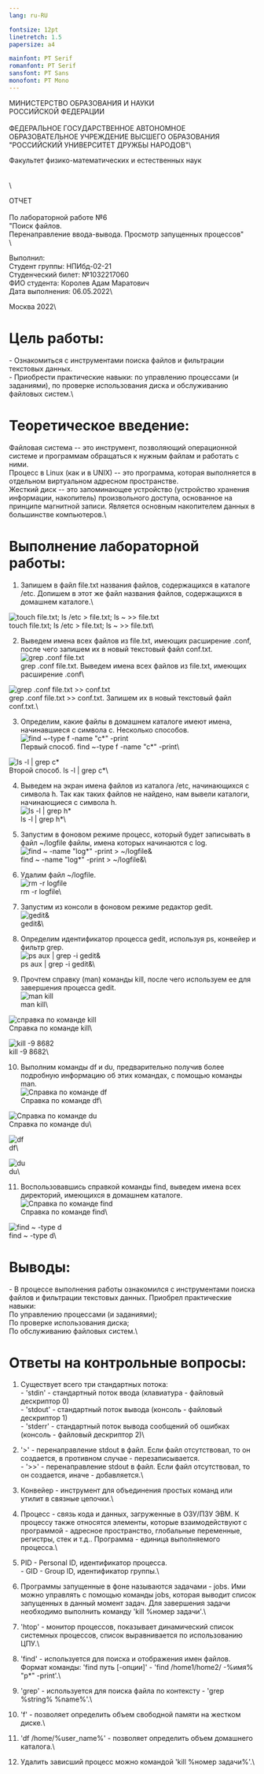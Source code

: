 ```yaml
---
lang: ru-RU

fontsize: 12pt
linetretch: 1.5
papersize: a4

mainfont: PT Serif
romanfont: PT Serif
sansfont: PT Sans
monofont: PT Mono
---
```

МИНИСТЕРСТВО ОБРАЗОВАНИЯ И НАУКИ\
РОССИЙСКОЙ ФЕДЕРАЦИИ\
\
ФЕДЕРАЛЬНОЕ ГОСУДАРСТВЕННОЕ АВТОНОМНОЕ\
ОБРАЗОВАТЕЛЬНОЕ УЧРЕЖДЕНИЕ ВЫСШЕГО ОБРАЗОВАНИЯ\
"РОССИЙСКИЙ УНИВЕРСИТЕТ ДРУЖБЫ НАРОДОВ"\

Факультет физико-математических и естественных наук\
\
\
\

ОТЧЕТ\
\
По лабораторной работе №6\
"Поиск файлов.\
Перенаправление ввода-вывода. Просмотр запущенных процессов"\
\

Выполнил:\
Студент группы: НПИбд-02-21\
Студенческий билет: №1032217060\
ФИО студента: Королев Адам Маратович\
Дата выполнения: 06.05.2022\

Москва 2022\

# Цель работы:
\- Ознакомиться с инструментами поиска файлов и фильтрации текстовых данных.\
\- Приобрести практические навыки: по управлению процессами (и заданиями), по проверке использования диска и обслуживанию файловых систем.\

# Теоретическое введение:

Файловая система -- это инструмент, позволяющий операционной системе и программам обращаться к нужным файлам и работать с ними.\
Процесс в Linux (как и в UNIX) -- это программа, которая выполняется в отдельном виртуальном адресном пространстве.\
Жесткий диск -- это запоминающее устройство (устройство хранения информации, накопитель) произвольного доступа, основанное на принципе магнитной записи. Является основным накопителем данных в большинстве компьютеров.\

# Выполнение лабораторной работы:

1. Запишем в файл file.txt названия файлов, содержащихся в каталоге /etc. Допишем в этот же файл названия файлов, содержащихся в домашнем каталоге.\

![touch file.txt; ls /etc > file.txt; ls ~ >> file.txt](images/picture1.png)\
touch file.txt; ls /etc > file.txt; ls ~ >> file.txt\

2. Выведем имена всех файлов из file.txt, имеющих расширение .conf, после чего запишем их в новый текстовый файл conf.txt.\
![grep .conf file.txt](images/picture2.png)\
grep .conf file.txt. Выведем имена всех файлов из file.txt, имеющих расширение .conf\

![grep .conf file.txt >> conf.txt](images/picture3.png)\
grep .conf file.txt >> conf.txt. Запишем их в новый текстовый файл conf.txt.\

3. Определим, какие файлы в домашнем каталоге имеют имена, начинавшиеся с символа c. Несколько способов.\
![find ~-type f -name "c*" -print](images/picture4.png)\
Первый способ. find ~-type f -name "c*" -print\

![ls -l | grep c*](images/picture5.png)\
Второй способ. ls -l | grep c*\

4. Выведем на экран имена файлов из каталога /etc, начинающихся с символа h. Так как таких файлов не найдено, нам вывели каталоги, начинающиеся с символа h.\
![ls -l | grep h*](images/picture6.png)\
ls -l | grep h*\

5. Запустим в фоновом режиме процесс, который будет записывать в файл ~/logfile файлы, имена которых начинаются с log.\
![find ~ -name "log*" -print > ~/logfile&](images/picture7.png)\
find ~ -name "log*" -print > ~/logfile&\

6. Удалим файл ~/logfile.\
![rm -r logfile](images/picture8.png)\
rm -r logfile\

7. Запустим из консоли в фоновом режиме редактор gedit.\
![gedit&](images/picture12.png)\
gedit&\

8. Определим идентификатор процесса gedit, используя ps, конвейер и фильтр grep.\
![ps aux | grep -i gedit&](images/picture11.png)\
ps aux | grep -i gedit&\

9. Прочтем справку (man) команды kill, после чего используем ее для завершения процесса gedit.\
![man kill](images/picture9.png)\
man kill\

![справка по команде kill](images/picture10.png)\
Справка по команде kill\

![kill -9 8682](images/picture12.png)\
kill -9 8682\

10. Выполним команды df и du, предварительно получив более подробную информацию об этих командах, с помощью команды man.\
![Справка по команде df](images/picture13.png)\
Справка по команде df\

![Справка по команде du](images/picture15.png)\
Справка по команде du\

![df](images/picture14.png)\
df\

![du](images/picture16.png)\
du\

11. Воспользовавшись справкой команды find, выведем имена всех директорий, имеющихся в домашнем каталоге.\
![Справка по команде find](images/picture17.png)\
Справка по команде find\

![find ~ -type d](images/picture18.png)\
find ~ -type d\

# Выводы:
\- В процессе выполнения работы ознакомился с инструментами поиска файлов и фильтрации текстовых данных. Приобрел практические навыки:\
По управлению процессами (и заданиями);\
По проверке использования диска;\
По обслуживанию файловых систем.\

# Ответы на контрольные вопросы:

1. Существует всего три стандартных потока:\
\- 'stdin' - стандартный поток ввода (клавиатура - файловый дескриптор 0)\
\- 'stdout' - стандартный поток вывода (консоль - файловый дескриптор 1)\
\- 'stderr' - стандартный поток вывода сообщений об ошибках (консоль - файловый дескриптор 2)\

2. '>' - перенаправление stdout в файл. Если файл отсутствовал, то он создается, в противном случае - перезаписывается. \
\- '>>' - перенаправление stdout в файл. Если файл отсутствовал, то он создается, иначе - добавляется.\

3. Конвейер - инструмент для объединения простых команд или утилит в связные цепочки.\
4. Процесс - связь кода и данных, загруженные в ОЗУ/ПЗУ ЭВМ. К процессу также относятся элементы, которые взаимодействуют с программой - адресное пространство, глобальные переменные, регистры, стек и т.д.. Программа - единица выполняемого процесса.\
5. PID - Personal ID, идентификатор процесса.\
\- GID - Group ID, идентификатор группы.\

6. Программы запущенные в фоне называются задачами - jobs. Ими можно управлять с помощью команды jobs, которая выводит список запущенных в данный момент задач. Для завершения задачи необходимо выполнить команду 'kill %номер задачи'.\

7. 'htop' - монитор процессов, показывает динамический список системных процессов, список выравнивается по использованию ЦПУ.\
8. 'find' - используется для поиска и отображения имен файлов. Формат команды: 'find путь [-опции]' - 'find /home1/home2/ -%имя% "p*" -print'.\
9. 'grep' - используется для поиска файла по контексту - 'grep %string% %name%'.\
10. 'f' - позволяет определить объем свободной памяти на жестком диске.\
11. 'df /home/%user_name%' - позволяет определить объем домашнего каталога.\
12. Удалить зависший процесс можно командой 'kill %номер задачи%'.\
